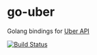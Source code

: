 go-uber
=======

Golang bindings for [Uber API](https://developer.uber.com/v1/endpoints/)

[![Build Status](https://travis-ci.org/r-medina/go-uber.png)](https://travis-ci.org/r-medina/go-uber)
